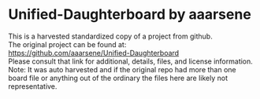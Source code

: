 
# Unified-Daughterboard by aaarsene  
This is a harvested standardized copy of a project from github.  
The original project can be found at:  
https://github.com/aaarsene/Unified-Daughterboard  
Please consult that link for additional, details, files, and license information.  
Note: It was auto harvested and if the original repo had more than one board file or anything out of the ordinary the files here are likely not representative.  
    